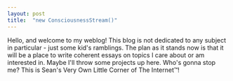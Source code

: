 ```yaml
---
layout: post
title:  "new ConsciousnessStream()"
---
```

Hello, and welcome to my weblog! This blog is not dedicated to any subject in particular - just some kid's ramblings. The plan as it stands now is that it will be a place to write coherent essays on topics I care about or am interested in. Maybe I'll throw some projects up here. Who's gonna stop me? This is Sean's Very Own Little Corner of The Internet™!
